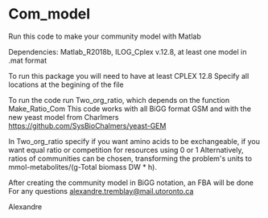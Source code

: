 # Com_model
Run this code to make your community model with Matlab

Dependencies: Matlab_R2018b, ILOG_Cplex v.12.8, at least one model in .mat format 

To run this package you will need to have at least CPLEX 12.8
Specify all locations at the begining of the file

To run the code run Two_org_ratio, which depends on the function Make_Ratio_Com
This code works with all BiGG format GSM and with the new yeast model from Charlmers https://github.com/SysBioChalmers/yeast-GEM

In Two_org_ratio specify if you want amino acids to be exchangeable, if you want equal ratio or competition for resources using 0 or 1 
Alternatively, ratios of communities can be chosen, transforming the problem's units to mmol-metabolites/(g-Total biomass DW * h).

After creating the community model in BiGG notation, an FBA will be done
For any questions
alexandre.tremblay@mail.utoronto.ca

Alexandre
